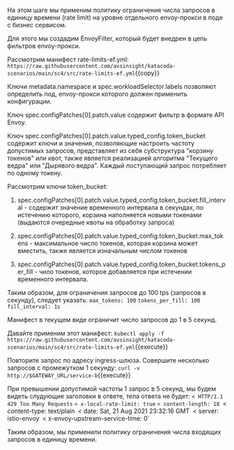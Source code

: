 На этом шаге мы применим политику ограничения числа запросов в единицу времени (rate limit) на уровне отдельного envoy-прокси в поде с бизнес сервисом.

Для этого мы создадим EnvoyFilter, который будет внедрен в цепь фильтров envoy-прокси.

Рассмотрим манифест rate-limits-ef.yml:
`https://raw.githubusercontent.com/avsinsight/katacoda-scenarios/main/sc4/src/rate-limits-ef.yml`{{copy}}

Ключи metadata.namespace и spec.workloadSelector.labels позволяют определить под, envoy-прокси которого должен применить конфигурации.

Ключ spec.configPatches[0].patch.value содержит фильтр в формате API Envoy.

Ключ spec.configPatches[0].patch.value.typed_config.token_bucket содержит ключи и значения, позволяющие настроить частоту допустимых запросов, представляет из себя субструктура "корзину токенов" или квот, также является реализацией алгоритма "Текущего ведра" или "Дырявого ведра". Каждый поступающий запрос потребляет по одному токену.

Рассмотрим ключи token_bucket:

1) spec.configPatches[0].patch.value.typed_config.token_bucket.fill_interval - содержит значение временного интервала в секундах, по истечению которого, корзина наполняется новыми токенами (выдаются очередные квоты на обработку запроса)

2) spec.configPatches[0].patch.value.typed_config.token_bucket.max_tokens - максимальное число токенов, которая корзина может вместить, также является изначальным числом токенов

3) spec.configPatches[0].patch.value.typed_config.token_bucket.tokens_per_fill - чило токенов, которое добавляется при истечении временного интервала.

Таким образом, для ограничения запросов до 100 tps (запросов в секунду), следует указать:
`max_tokens: 100`
`tokens_per_fill: 100`
`fill_interval: 1s`

Манифест в текущем виде ограничит число запросов до 1 в 5 секунд.

Давайте применим этот манифест:
`kubectl apply -f https://raw.githubusercontent.com/avsinsight/katacoda-scenarios/main/sc4/src/rate-limits-ef.yml`{{execute}}

Повторите запрос по адресу ingress-шлюза. Совершите несколько запросов с промежутком 1 секунду:
`curl -v http://$GATEWAY_URL/service-b`{{execute}}

При превышении допустимой частоты 1 запрос в 5 секунд, мы будем видеть слудующие заголовки в ответе, тела ответа не будет:
`< HTTP/1.1 429 Too Many Requests`
`< x-local-rate-limit: true`
`< content-length: 18
`< content-type: text/plain`
`< date: Sat, 21 Aug 2021 23:32:16 GMT`
`< server: istio-envoy`
`< x-envoy-upstream-service-time: 0`

Таким образом, мы применили политику ограничения числа входящих запросов в единицу времени. 